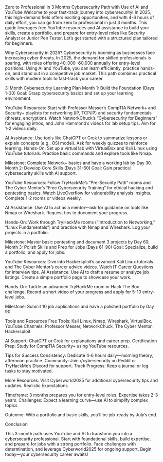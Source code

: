 Zero to Professional in 3 Months Cybersecurity Path with Use of AI and YouTube
Welcome to your fast-track journey into cybersecurity! In 2025, this high-demand field offers exciting opportunities, and with 4-6 hours of daily effort, you can go from zero to professional in just 3 months. 
This guide leverages free YouTube resources and AI assistance to build your skills, create a portfolio, and prepare for entry-level roles like Security Analyst or Junior Pen Tester. Let’s get started with a structured plan tailored for beginners.

Why Cybersecurity in 2025?
Cybersecurity is booming as businesses face increasing cyber threats. 
In 2025, the demand for skilled professionals is soaring, with roles offering $40,000-$60,000 annually for entry-level positions. Using AI and YouTube, you can learn efficiently, practice hands-on, and stand out in a competitive job market. This path combines practical skills with modern tools to fast-track your career.

3-Month Cybersecurity Learning Plan
Month 1: Build the Foundation (Days 1-30)
Goal: Grasp cybersecurity basics and set up your learning environment.

YouTube Resources: Start with Professor Messer’s CompTIA Network+ and Security+ playlists for networking (IP, TCP/IP) and security fundamentals (threats, encryption). Watch NetworkChuck’s “Cybersecurity for Beginners” for engaging intros, and John Hammond’s videos for lab setup tips. Aim for 1-2 videos daily.

AI Assistance: Use tools like ChatGPT or Grok to summarize lessons or explain concepts (e.g., OSI model).
Ask for weekly quizzes to reinforce learning.
Hands-On: Set up a virtual lab with VirtualBox and Kali Linux using YouTube tutorials. Practice basic commands and explore tools like Nmap.

Milestone: Complete Network+ basics and have a working lab by Day 30.
Month 2: Develop Core Skills (Days 31-60)
Goal: Gain practical cybersecurity skills with AI support.

YouTube Resources: Follow TryHackMe’s “Pre-Security Path” rooms and The Cyber Mentor’s “Free Cybersecurity Training” for ethical hacking and pentesting basics. Watch LiveOverflow for vulnerability analysis insights. Complete 1-2 rooms or videos weekly.

AI Assistance: Use AI to act as a mentor—ask for guidance on tools like Nmap or Wireshark. Request tips to document your progress.

Hands-On: Work through TryHackMe rooms (“Introduction to Networking,” “Linux Fundamentals”) and practice with Nmap and Wireshark. Log your projects in a portfolio.

Milestone: Master basic pentesting and document 3 projects by Day 60.
Month 3: Polish Skills and Prep for Jobs (Days 61-90)
Goal: Specialize, build a portfolio, and apply for jobs.

YouTube Resources: Dive into Hackersploit’s advanced Kali Linux tutorials and The Cyber Mentor’s career advice videos. Watch IT Career Questions for interview tips. 
AI Assistance: Use AI to draft a resume or analyze job listings. Create a simple portfolio page to showcase your work.

Hands-On: Tackle an advanced TryHackMe room or Hack The Box challenge. Record a short video of your progress and apply for 5-10 entry-level jobs.

Milestone: Submit 10 job applications and have a polished portfolio by Day 90.

Tools and Resources
Free Tools: Kali Linux, Nmap, Wireshark, VirtualBox.
YouTube Channels: Professor Messer, NetworkChuck, The Cyber Mentor, Hackersploit.

AI Support: ChatGPT or Grok for explanations and career prep.
Certification Prep: Study for CompTIA Security+ using YouTube resources.

Tips for Success
Consistency: Dedicate 4-6 hours daily—morning theory, afternoon practice.
Community: Join r/cybersecurity on Reddit or TryHackMe’s Discord for support.
Track Progress: Keep a journal or log tasks to stay motivated.

More Resources: Visit Cyberworld2025 for additional cybersecurity tips and updates.
Realistic Expectations

Timeframe: 3 months prepares you for entry-level roles. Expertise takes 2-3 years.
Challenges: Expect a learning curve—use AI to simplify complex topics.

Outcome: With a portfolio and basic skills, you’ll be job-ready by July’s end.

Conclusion

This 3-month path uses YouTube and AI to transform you into a cybersecurity professional. Start with foundational skills, build expertise, and prepare for jobs with a strong portfolio. Face challenges with determination, and leverage Cyberworld2025 for ongoing support. Begin today—your cybersecurity career awaits!
